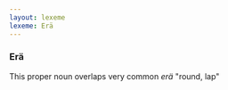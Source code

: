 ```yaml
---
layout: lexeme
lexeme: Erä
---
```


###  Erä 
This proper noun overlaps very common *erä* "round, lap"

